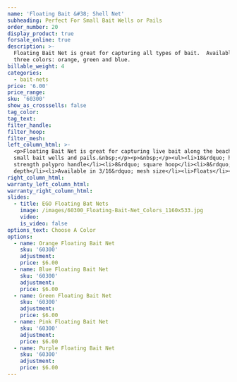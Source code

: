 ```yaml
---
name: 'Floating Bait &#38; Shell Net'
subheading: Perfect For Small Bait Wells or Pails
order_number: 20
display_product: true
forsale_online: true
description: >-
  Floating Bait Net is great for capturing all types of bait.  Available in
  three colors: orange, green and blue.
billable_weight: 4
categories:
  - bait-nets
price: '6.00'
price_range:
sku: '60300'
show_as_crosssells: false
tag_color:
tag_text:
filter_handle:
filter_hoop:
filter_mesh:
left_column_html: >-
  <p>Floating Bait Net is great for capturing live bait along the beach or in
  small bait wells and pails.&nbsp;</p><p>&nbsp;</p><ul><li>18&rdquo; high
  strength polypro handle</li><li>8&rdquo; square hoop</li><li>8&rdquo; mesh bag
  depth</li><li>Available in 3/16&rdquo; mesh size</li><li>Floats</li></ul>
right_column_html:
warranty_left_column_html:
warranty_right_column_html:
slides:
  - title: EGO Floating Bat Nets
    image: /images/60300_Floating-Bait-Net_Colors_1160x533.jpg
    video:
    is_video: false
options_text: Choose A Color
options:
  - name: Orange Floating Bait Net
    sku: '60300'
    adjustment:
    price: $6.00
  - name: Blue Floating Bait Net
    sku: '60300'
    adjustment:
    price: $6.00
  - name: Green Floating Bait Net
    sku: '60300'
    adjustment:
    price: $6.00
  - name: Pink Floating Bait Net
    sku: '60300'
    adjustment:
    price: $6.00
  - name: Purple Floating Bait Net
    sku: '60300'
    adjustment:
    price: $6.00
---
```

